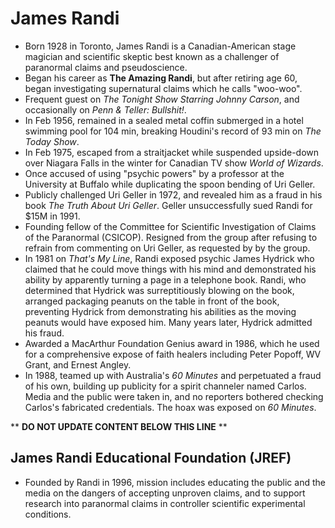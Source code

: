 James Randi
===========

* Born 1928 in Toronto, James Randi is a Canadian-American stage magician and scientific skeptic best known as a challenger of paranormal claims and pseudoscience.
* Began his career as **The Amazing Randi**, but after retiring age 60, began investigating supernatural claims which he calls "woo-woo".
* Frequent guest on _The Tonight Show Starring Johnny Carson_, and occasionally on _Penn & Teller: Bullshit!_.
* In Feb 1956, remained in a sealed metal coffin submerged in a hotel swimming pool for 104 min, breaking Houdini's record of 93 min on _The Today Show_.
* In Feb 1975, escaped from a straitjacket while suspended upside-down over Niagara Falls in the winter for Canadian TV show _World of Wizards_.
* Once accused of using "psychic powers" by a professor at the University at Buffalo while duplicating the spoon bending of Uri Geller.
* Publicly challenged Uri Geller in 1972, and revealed him as a fraud in his book _The Truth About Uri Geller_. Geller unsuccessfully sued Randi for $15M in 1991.
* Founding fellow of the Committee for Scientific Investigation of Claims of the Paranormal (CSICOP). Resigned from the group after refusing to refrain from commenting on Uri Geller, as requested by by the group.
* In 1981 on _That's My Line_, Randi exposed psychic James Hydrick who claimed that he could move things with his mind and demonstrated his ability by apparently turning a page in a telephone book. Randi, who determined that Hydrick was surreptitiously blowing on the book, arranged packaging peanuts on the table in front of the book, preventing Hydrick from demonstrating his abilities as the moving peanuts would have exposed him. Many years later, Hydrick admitted his fraud.
* Awarded a MacArthur Foundation Genius award in 1986, which he used for a comprehensive expose of faith healers including Peter Popoff, WV Grant, and Ernest Angley.
* In 1988, teamed up with Australia's _60 Minutes_ and perpetuated a fraud of his own, building up publicity for a spirit channeler named Carlos. Media and the public were taken in, and no reporters bothered checking Carlos's fabricated credentials. The hoax was exposed on _60 Minutes_.

** **DO NOT UPDATE CONTENT BELOW THIS LINE** **

James Randi Educational Foundation (JREF)
-----------------------------------------

* Founded by Randi in 1996, mission includes educating the public and the media on the dangers of accepting unproven claims, and to support research into paranormal claims in controller scientific experimental conditions.

